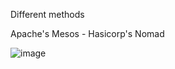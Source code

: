
Different methods

Apache's Mesos   -  Hasicorp's Nomad

![image](https://github.com/user-attachments/assets/e60f7f3b-cad7-4589-bf63-173474373e64)
